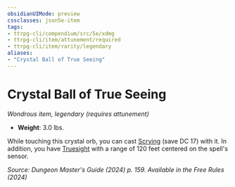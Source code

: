 ```yaml
---
obsidianUIMode: preview
cssclasses: json5e-item
tags:
- ttrpg-cli/compendium/src/5e/xdmg
- ttrpg-cli/item/attunement/required
- ttrpg-cli/item/rarity/legendary
aliases: 
- "Crystal Ball of True Seeing"
---
```

# Crystal Ball of True Seeing
*Wondrous item, legendary (requires attunement)*  

- **Weight**: 3.0 lbs.

While touching this crystal orb, you can cast [Scrying](scrying-xphb.md) (save DC 17) with it. In addition, you have [Truesight](senses.md#Truesight) with a range of 120 feet centered on the spell's sensor.

*Source: Dungeon Master's Guide (2024) p. 159. Available in the Free Rules (2024)*